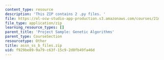 ```yaml
---
content_type: resource
description: 'This ZIP contains 2 .py files. '
file: https://ol-ocw-studio-app-production.s3.amazonaws.com/courses/21m-380-music-and-technology-algorithmic-and-generative-music-spring-2010/f929be899a79c63f15c92d0fb49fa46d_assn_ss_b_files.zip
file_type: application/zip
learning_resource_types: []
parent_title: 'Project Sample: Genetic Algorithms'
parent_type: CourseSection
resourcetype: Other
title: assn_ss_b_files.zip
uid: f929be89-9a79-c63f-15c9-2d0fb49fa46d
---
```

